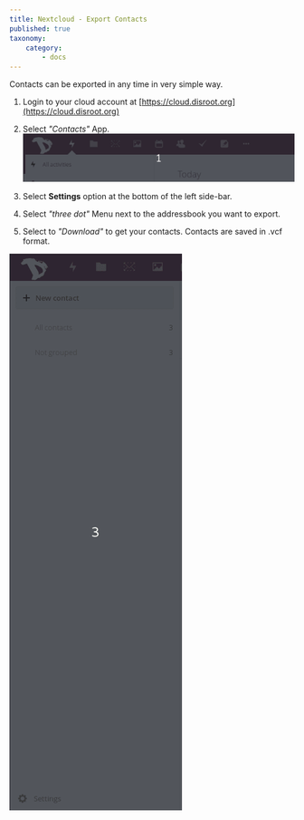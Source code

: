 ```yaml
---
title: Nextcloud - Export Contacts
published: true
taxonomy:
    category:
        - docs
---
```


Contacts can be exported in any time in very simple way.

1. Login to your cloud account at [https://cloud.disroot.org](https://cloud.disroot.org)

2. Select *"Contacts"* App.
![](en/select_app.gif)

3. Select **Settings** option at the bottom of the left side-bar.

4. Select *"three dot"* Menu next to the addressbook you want to export.

5. Select to *"Download"* to get your contacts. Contacts are saved in .vcf format.

![](en/export_data.gif)
